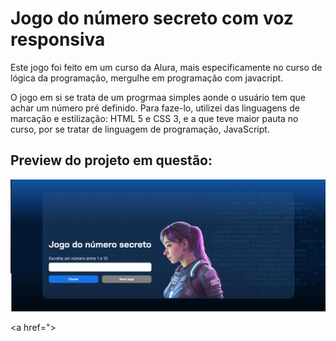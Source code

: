 <h1>Jogo do número secreto com voz responsiva</h1>
<p>Este jogo foi feito em um curso da Alura, mais especificamente no curso de lógica da programação, mergulhe em programação com javacript.</p>
<p>O jogo em si se trata de um progrmaa simples aonde o usuário tem que achar um número pré definido. Para faze-lo, utilizei das linguagens de marcação e estilização: HTML 5 e CSS 3, e a que teve maior pauta no curso, por se tratar de linguagem de programação, JavaScript.</p>

<h2>Preview do projeto em questão:</h2>

<img src="./img/Captura de tela 2024-01-21 225730.png" >

<a href=">
